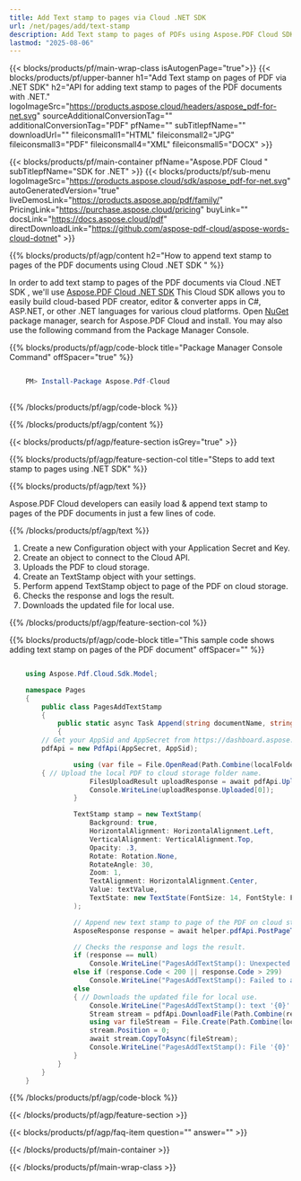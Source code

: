 ```yaml
---
title: Add Text stamp to pages via Cloud .NET SDK
url: /net/pages/add/text-stamp
description: Add Text stamp to pages of PDFs using Aspose.PDF Cloud SDK for .NET.
lastmod: "2025-08-06"
---
```


{{< blocks/products/pf/main-wrap-class isAutogenPage="true">}}
{{< blocks/products/pf/upper-banner h1="Add Text stamp on pages of PDF via .NET SDK" h2="API for adding text stamp to pages of the PDF documents with .NET." logoImageSrc="https://products.aspose.cloud/headers/aspose_pdf-for-net.svg" sourceAdditionalConversionTag="" additionalConversionTag="PDF" pfName="" subTitlepfName="" downloadUrl="" fileiconsmall1="HTML" fileiconsmall2="JPG" fileiconsmall3="PDF" fileiconsmall4="XML" fileiconsmall5="DOCX" >}}

{{< blocks/products/pf/main-container pfName="Aspose.PDF Cloud " subTitlepfName="SDK for .NET" >}}
{{< blocks/products/pf/sub-menu logoImageSrc="https://products.aspose.cloud/sdk/aspose_pdf-for-net.svg"
autoGeneratedVersion="true"
liveDemosLink="https://products.aspose.app/pdf/family/" PricingLink="https://purchase.aspose.cloud/pricing" buyLink="" docsLink="https://docs.aspose.cloud/pdf"  directDownloadLink="https://github.com/aspose-pdf-cloud/aspose-words-cloud-dotnet" >}}

{{% blocks/products/pf/agp/content h2="How to append text stamp to pages of the PDF documents using Cloud .NET SDK " %}}

 In order to add text stamp to pages of the PDF documents via Cloud .NET SDK , we'll use
 [Aspose.PDF Cloud .NET SDK](https://products.aspose.cloud/pdf/net/)
 This Cloud SDK allows you to easily build cloud-based PDF creator, editor & converter apps in C#, ASP.NET, or other .NET languages for various cloud platforms. Open
 [NuGet](https://www.nuget.org/packages/Aspose.Pdf-Cloud)
 package manager, search for
 Aspose.PDF Cloud
 and install. You may also use the following command from the Package Manager Console.

{{% blocks/products/pf/agp/code-block title="Package Manager Console Command" offSpacer="true" %}}

```powershell

    PM> Install-Package Aspose.Pdf-Cloud
     
```

{{% /blocks/products/pf/agp/code-block %}}

{{% /blocks/products/pf/agp/content %}}

{{< blocks/products/pf/agp/feature-section isGrey="true" >}}

{{% blocks/products/pf/agp/feature-section-col title="Steps to add text stamp to pages using .NET SDK" %}}

{{% blocks/products/pf/agp/text %}}

 Aspose.PDF Cloud developers can easily load & append text stamp to pages of the PDF documents in just a few lines of code.

{{% /blocks/products/pf/agp/text %}}

1. Create a new Configuration object with your Application Secret and Key.
1. Create an object to connect to the Cloud API.
1. Uploads the PDF to cloud storage.
1. Create an TextStamp object with your settings.
1. Perform append TextStamp object to page of the PDF on cloud storage.
1. Checks the response and logs the result.
1. Downloads the updated file for local use.

{{% /blocks/products/pf/agp/feature-section-col %}}

{{% blocks/products/pf/agp/code-block title="This sample code shows adding text stamp on pages of the PDF document" offSpacer="" %}}

```cs

    using Aspose.Pdf.Cloud.Sdk.Model;

    namespace Pages
    {
        public class PagesAddTextStamp
        {
            public static async Task Append(string documentName, string outputName, int pageNumber, string textValue, string remoteFolder)
            {
		// Get your AppSid and AppSecret from https://dashboard.aspose.cloud (free registration required). 
		pdfApi = new PdfApi(AppSecret, AppSid);

                using (var file = File.OpenRead(Path.Combine(localFolder, documentName)))
		{ // Upload the local PDF to cloud storage folder name.
                    FilesUploadResult uploadResponse = await pdfApi.UploadFileAsync(Path.Combine(remoteFolder, documentName), documentName);
                    Console.WriteLine(uploadResponse.Uploaded[0]);
                }

                TextStamp stamp = new TextStamp(
                    Background: true,
                    HorizontalAlignment: HorizontalAlignment.Left,
                    VerticalAlignment: VerticalAlignment.Top,
                    Opacity: .3,
                    Rotate: Rotation.None,
                    RotateAngle: 30,
                    Zoom: 1,
                    TextAlignment: HorizontalAlignment.Center,
                    Value: textValue,
                    TextState: new TextState(FontSize: 14, FontStyle: FontStyles.BoldItalic, Font: "Arial", ForegroundColor: new Color(A: 0xFF, R: 0xFF, G: 0x00, B: 0x00))
                );

                // Append new text stamp to page of the PDF on cloud storage.
                AsposeResponse response = await helper.pdfApi.PostPageTextStampsAsync(documentName, pageNumber, new List<TextStamp> { stamp }, folder: remoteFolder);

                // Checks the response and logs the result.
                if (response == null)
                    Console.WriteLine("PagesAddTextStamp(): Unexpected error!");
                else if (response.Code < 200 || response.Code > 299)
                    Console.WriteLine("PagesAddTextStamp(): Failed to append text stamp to the page of document.");
                else
                { // Downloads the updated file for local use.
                    Console.WriteLine("PagesAddTextStamp(): text '{0}' appended as stamp to the page '{1}' of document '{2}.", textValue, pageNumber, documentName);
                    Stream stream = pdfApi.DownloadFile(Path.Combine(remoteFolder, documentName));
                    using var fileStream = File.Create(Path.Combine(localFolder, "add_page_text_stamp_" + outputName));
                    stream.Position = 0;
                    await stream.CopyToAsync(fileStream);
                    Console.WriteLine("PagesAddTextStamp(): File '{0}' successfully downloaded.", "add_page_text_stamp_" + outputName);
                }
            }
        }
    }
```

{{% /blocks/products/pf/agp/code-block %}}

{{< /blocks/products/pf/agp/feature-section >}}

{{< blocks/products/pf/agp/faq-item question="" answer="" >}}

{{< /blocks/products/pf/main-container >}}

{{< /blocks/products/pf/main-wrap-class >}}

